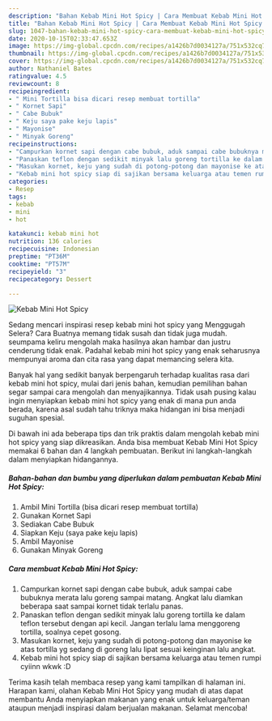 ```yaml
---
description: "Bahan Kebab Mini Hot Spicy | Cara Membuat Kebab Mini Hot Spicy Yang Enak dan Simpel"
title: "Bahan Kebab Mini Hot Spicy | Cara Membuat Kebab Mini Hot Spicy Yang Enak dan Simpel"
slug: 1047-bahan-kebab-mini-hot-spicy-cara-membuat-kebab-mini-hot-spicy-yang-enak-dan-simpel
date: 2020-10-15T02:33:47.653Z
image: https://img-global.cpcdn.com/recipes/a1426b7d0034127a/751x532cq70/kebab-mini-hot-spicy-foto-resep-utama.jpg
thumbnail: https://img-global.cpcdn.com/recipes/a1426b7d0034127a/751x532cq70/kebab-mini-hot-spicy-foto-resep-utama.jpg
cover: https://img-global.cpcdn.com/recipes/a1426b7d0034127a/751x532cq70/kebab-mini-hot-spicy-foto-resep-utama.jpg
author: Nathaniel Bates
ratingvalue: 4.5
reviewcount: 8
recipeingredient:
- " Mini Tortilla bisa dicari resep membuat tortilla"
- " Kornet Sapi"
- " Cabe Bubuk"
- " Keju saya pake keju lapis"
- " Mayonise"
- " Minyak Goreng"
recipeinstructions:
- "Campurkan kornet sapi dengan cabe bubuk, aduk sampai cabe bubuknya merata lalu goreng sampai matang. Angkat lalu diamkan beberapa saat sampai kornet tidak terlalu panas."
- "Panaskan teflon dengan sedikit minyak lalu goreng tortilla ke dalam teflon tersebut dengan api kecil. Jangan terlalu lama menggoreng tortilla, soalnya cepet gosong."
- "Masukan kornet, keju yang sudah di potong-potong dan mayonise ke atas tortilla yg sedang di goreng lalu lipat sesuai keinginan lalu angkat."
- "Kebab mini hot spicy siap di sajikan bersama keluarga atau temen rumpi cyiinn wkwk :D"
categories:
- Resep
tags:
- kebab
- mini
- hot

katakunci: kebab mini hot 
nutrition: 136 calories
recipecuisine: Indonesian
preptime: "PT36M"
cooktime: "PT57M"
recipeyield: "3"
recipecategory: Dessert

---
```



![Kebab Mini Hot Spicy](https://img-global.cpcdn.com/recipes/a1426b7d0034127a/751x532cq70/kebab-mini-hot-spicy-foto-resep-utama.jpg)

Sedang mencari inspirasi resep kebab mini hot spicy yang Menggugah Selera? Cara Buatnya memang tidak susah dan tidak juga mudah. seumpama keliru mengolah maka hasilnya akan hambar dan justru cenderung tidak enak. Padahal kebab mini hot spicy yang enak seharusnya mempunyai aroma dan cita rasa yang dapat memancing selera kita.



Banyak hal yang sedikit banyak berpengaruh terhadap kualitas rasa dari kebab mini hot spicy, mulai dari jenis bahan, kemudian pemilihan bahan segar sampai cara mengolah dan menyajikannya. Tidak usah pusing kalau ingin menyiapkan kebab mini hot spicy yang enak di mana pun anda berada, karena asal sudah tahu triknya maka hidangan ini bisa menjadi suguhan spesial.


Di bawah ini ada beberapa tips dan trik praktis dalam mengolah kebab mini hot spicy yang siap dikreasikan. Anda bisa membuat Kebab Mini Hot Spicy memakai 6 bahan dan 4 langkah pembuatan. Berikut ini langkah-langkah dalam menyiapkan hidangannya.

<!--inarticleads1-->

##### Bahan-bahan dan bumbu yang diperlukan dalam pembuatan Kebab Mini Hot Spicy:

1. Ambil  Mini Tortilla (bisa dicari resep membuat tortilla)
1. Gunakan  Kornet Sapi
1. Sediakan  Cabe Bubuk
1. Siapkan  Keju (saya pake keju lapis)
1. Ambil  Mayonise
1. Gunakan  Minyak Goreng




<!--inarticleads2-->

##### Cara membuat Kebab Mini Hot Spicy:

1. Campurkan kornet sapi dengan cabe bubuk, aduk sampai cabe bubuknya merata lalu goreng sampai matang. Angkat lalu diamkan beberapa saat sampai kornet tidak terlalu panas.
1. Panaskan teflon dengan sedikit minyak lalu goreng tortilla ke dalam teflon tersebut dengan api kecil. Jangan terlalu lama menggoreng tortilla, soalnya cepet gosong.
1. Masukan kornet, keju yang sudah di potong-potong dan mayonise ke atas tortilla yg sedang di goreng lalu lipat sesuai keinginan lalu angkat.
1. Kebab mini hot spicy siap di sajikan bersama keluarga atau temen rumpi cyiinn wkwk :D




Terima kasih telah membaca resep yang kami tampilkan di halaman ini. Harapan kami, olahan Kebab Mini Hot Spicy yang mudah di atas dapat membantu Anda menyiapkan makanan yang enak untuk keluarga/teman ataupun menjadi inspirasi dalam berjualan makanan. Selamat mencoba!
